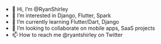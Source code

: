 - 👋 Hi, I’m @RyanShirley
- 👀 I’m interested in Django, Flutter, Spark
- 🌱 I’m currently learning Flutter/Dart, Django
- 💞️ I’m looking to collaborate on mobile apps, SaaS projects
- 📫 How to reach me @ryantshirley on Twitter

<!---
RyanShirley/RyanShirley is a ✨ special ✨ repository because its `README.md` (this file) appears on your GitHub profile.
You can click the Preview link to take a look at your changes.
--->
